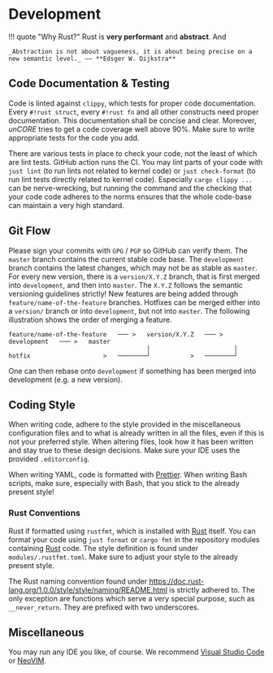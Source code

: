 # Development

!!! quote "Why Rust?"
    Rust is **very performant** and **abstract**. And

    _Abstraction is not about vagueness, it is about being precise on a new semantic level._ –– **Edsger W. Dijkstra**

## Code Documentation & Testing

Code is linted against `clippy`, which tests for proper code documentation. Every `#!rust struct`, every `#!rust fn` and all other constructs need proper documentation. This documentation shall be concise and clear. Moreover, _unCORE_ tries to get a code coverage well above 90%. Make sure to write appropriate tests for the code you add.

There are various tests in place to check your code, not the least of which are lint tests. GitHub action runs the CI. You may lint parts of your code with `just lint` (to run lints not related to kernel code) or `just check-format` (to run lint tests directly related to kernel code). Especially `cargo clippy ...` can be nerve-wrecking, but running the command and the checking that your code code adheres to the norms ensures that the whole code-base can maintain a very high standard.

## Git Flow

Please sign your commits with `GPG` / `PGP` so GitHub can verify them. The `master` branch contains the current stable code base. The `development` branch contains the latest changes, which may not be as stable as `master`. For every new version, there is a `version/X.Y.Z` branch, that is first merged into `development`, and then into `master`. The `X.Y.Z` follows the semantic versioning guidelines strictly! New features are being added through `feature/name-of-the-feature` branches. Hotfixes can be merged either into a `version/` branch or into `development`, but not into `master`. The following illustration shows the order of merging a feature.

``` TXT
feature/name-of-the-feature   ─── >   version/X.Y.Z   ─── >   development   ─── >   master
                                      │                       │
hotfix                    >   ────────┘           >   ────────┘
```

One can then rebase onto `development` if something has been merged into development (e.g. a new version).

## Coding Style

When writing code, adhere to the style provided in the miscellaneous configuration files and to what is already written in all the files, even if this is not your preferred style. When altering files, look how it has been written and stay true to these design decisions. Make sure your IDE uses the provided `.editorconfig`.

When writing YAML, code is formatted with [Prettier]. When writing Bash scripts, make sure, especially with Bash, that you stick to the already present style!

### Rust Conventions

Rust if formatted using `rustfmt`, which is installed with [Rust] itself. You can format your code using `just format` or `cargo fmt` in the repository modules containing [Rust] code. The style definition is found under `modules/.rustfmt.toml`. Make sure to adjust your style to the already present style.

The Rust naming convention found under <https://doc.rust-lang.org/1.0.0/style/style/naming/README.html> is strictly adhered to. The only exception are functions which serve a very special purpose, such as `__never_return`. They are prefixed with two underscores.

## Miscellaneous

You may run any IDE you like, of course. We recommend [Visual Studio Code] or [NeoVIM].

[//]: # (Links)

[Rust]: https://www.rust-lang.org/
[Prettier]: https://prettier.io/
[Visual Studio Code]: https://code.visualstudio.com/
[NeoVIM]: https://neovim.io/

